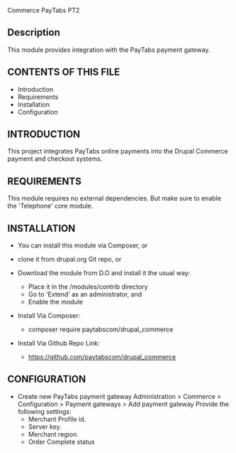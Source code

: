 Commerce PayTabs PT2

Description
-----------
This module provides integration with the PayTabs payment gateway.

CONTENTS OF THIS FILE
---------------------
* Introduction
* Requirements
* Installation
* Configuration

INTRODUCTION
------------
This project integrates PayTabs online payments into
the Drupal Commerce payment and checkout systems.

REQUIREMENTS
------------
This module requires no external dependencies.
But make sure to enable the 'Telephone' core module.

INSTALLATION
------------
* You can install this module via Composer, or
* clone it from drupal.org Git repo, or
* Download the module from D.O and install it the usual way:
   - Place it in the /modules/contrib directory
   - Go to 'Extend' as an administrator, and
   - Enable the module

* Install Via Composer:
  - composer require paytabscom/drupal_commerce

* Install Via Github Repo Link:
  - https://github.com/paytabscom/drupal_commerce

CONFIGURATION
-------------
* Create new PayTabs payment gateway
  Administration > Commerce > Configuration > Payment gateways > Add payment gateway
  Provide the following settings:
  - Merchant Profile id.
  - Server key.
  - Merchant region.
  - Order Complete status
